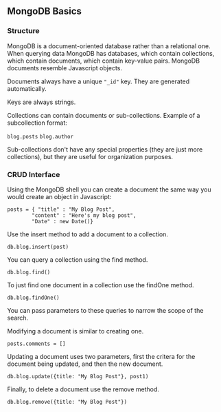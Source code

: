 ## MongoDB Basics

### Structure

MongoDB is a document-oriented database rather than a relational one. When querying data MongoDB has databases, which contain collections, which contain documents, which contain key-value pairs. MongoDB documents resemble Javascript objects.

Documents always have a unique `"_id"` key. They are generated automatically.

Keys are always strings.

Collections can contain documents or sub-collections. Example of a subcollection format:

`blog.posts`
`blog.author`

Sub-collections don't have any special properties (they are just more collections), but they are useful for organization purposes.

### CRUD Interface

Using the MongoDB shell you can create a document the same way you would create an object in Javascript:

```
posts = { "title" : "My Blog Post",
        "content" : "Here's my blog post",
        "Date" : new Date()}

```

Use the insert method to add a document to a collection.

`db.blog.insert(post)`

You can query a collection using the find method.

`db.blog.find()`

To just find one document in a collection use the findOne method.

`db.blog.findOne()`

You can pass parameters to these queries to narrow the scope of the search.

Modifying a document is similar to creating one.

`posts.comments = []`

Updating a document uses two parameters, first the critera for the document being updated, and then the new document.

`db.blog.update({title: "My Blog Post"}, post1)`

Finally, to delete a document use the remove method.

`db.blog.remove({title: "My Blog Post"})`
